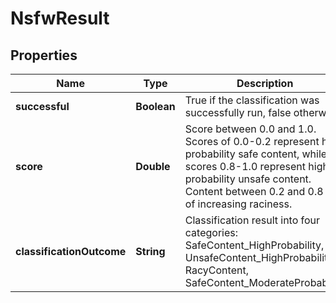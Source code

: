 
# NsfwResult

## Properties
Name | Type | Description | Notes
------------ | ------------- | ------------- | -------------
**successful** | **Boolean** | True if the classification was successfully run, false otherwise |  [optional]
**score** | **Double** | Score between 0.0 and 1.0.  Scores of 0.0-0.2 represent high probability safe content, while scores 0.8-1.0 represent high probability unsafe content.  Content between 0.2 and 0.8 is of increasing raciness. |  [optional]
**classificationOutcome** | **String** | Classification result into four categories: SafeContent_HighProbability, UnsafeContent_HighProbability, RacyContent, SafeContent_ModerateProbability |  [optional]



